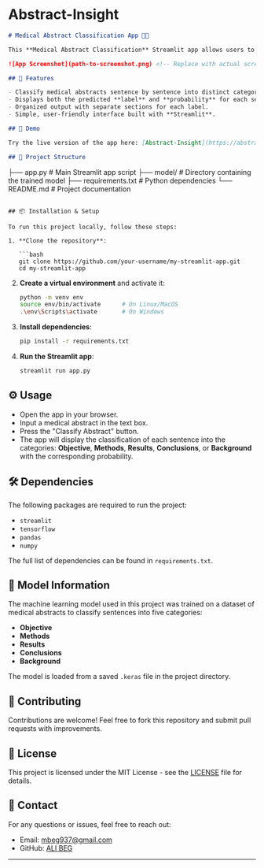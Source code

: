 # Abstract-Insight

```markdown
# Medical Abstract Classification App 🏥🧠

This **Medical Abstract Classification** Streamlit app allows users to classify sentences in medical abstracts into categories such as **Objective**, **Methods**, **Results**, **Conclusions**, and **Background**. The app utilizes a machine learning model to predict the labels for each sentence in the abstract based on its content.

![App Screenshot](path-to-screenshot.png) <!-- Replace with actual screenshot path -->

## 📝 Features

- Classify medical abstracts sentence by sentence into distinct categories.
- Displays both the predicted **label** and **probability** for each sentence.
- Organized output with separate sections for each label.
- Simple, user-friendly interface built with **Streamlit**.

## 🚀 Demo

Try the live version of the app here: [Abstract-Insight](https://abstract-insight.streamlit.app/) 

## 📂 Project Structure

```
├── app.py                   # Main Streamlit app script
├── model/                   # Directory containing the trained model
├── requirements.txt         # Python dependencies
└── README.md                # Project documentation
```

## 📦 Installation & Setup

To run this project locally, follow these steps:

1. **Clone the repository**:

   ```bash
   git clone https://github.com/your-username/my-streamlit-app.git
   cd my-streamlit-app
   ```

2. **Create a virtual environment** and activate it:

   ```bash
   python -m venv env
   source env/bin/activate      # On Linux/MacOS
   .\env\Scripts\activate       # On Windows
   ```

3. **Install dependencies**:

   ```bash
   pip install -r requirements.txt
   ```

4. **Run the Streamlit app**:

   ```bash
   streamlit run app.py
   ```

## ⚙️ Usage

- Open the app in your browser.
- Input a medical abstract in the text box.
- Press the "Classify Abstract" button.
- The app will display the classification of each sentence into the categories: **Objective**, **Methods**, **Results**, **Conclusions**, or **Background** with the corresponding probability.

## 🛠 Dependencies

The following packages are required to run the project:

- `streamlit`
- `tensorflow`
- `pandas`
- `numpy`

The full list of dependencies can be found in `requirements.txt`.

## 🤖 Model Information

The machine learning model used in this project was trained on a dataset of medical abstracts to classify sentences into five categories:
- **Objective**
- **Methods**
- **Results**
- **Conclusions**
- **Background**

The model is loaded from a saved `.keras` file in the project directory.

## 🤝 Contributing

Contributions are welcome! Feel free to fork this repository and submit pull requests with improvements.

## 📄 License

This project is licensed under the MIT License - see the [LICENSE](LICENSE) file for details.

## 📧 Contact

For any questions or issues, feel free to reach out:

- Email: mbeg937@gmail.com
- GitHub: [ALI BEG](https://github.com/Ali-Beg)

---


```

